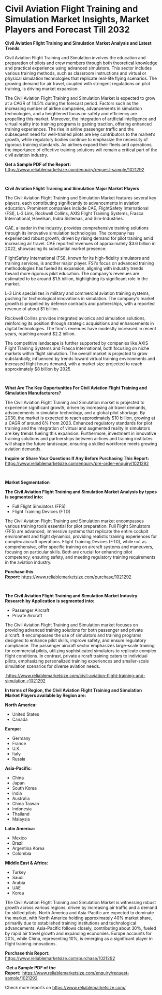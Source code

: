 <p><h1>Civil Aviation Flight Training and Simulation Market Insights, Market Players and Forecast Till 2032</h1></p><p><strong>Civil Aviation Flight Training and Simulation Market Analysis and Latest Trends</strong></p>
<p><p>Civil Aviation Flight Training and Simulation involves the education and preparation of pilots and crew members through both theoretical knowledge and practical experience using advanced simulators. This sector includes various training methods, such as classroom instructions and virtual or physical simulation technologies that replicate real-life flying scenarios. The growing demand for air travel, coupled with stringent regulations on pilot training, is driving market expansion.</p><p>The Civil Aviation Flight Training and Simulation Market is expected to grow at a CAGR of 14.5% during the forecast period. Factors such as the increasing number of airline companies, advancements in simulation technologies, and a heightened focus on safety and efficiency are propelling this market. Moreover, the integration of artificial intelligence and virtual reality into training programs is gaining traction, offering enhanced training experiences. The rise in airline passenger traffic and the subsequent need for well-trained pilots are key contributors to the market’s growth, while regulatory bodies continue to emphasize the necessity of rigorous training standards. As airlines expand their fleets and operations, the importance of effective training solutions will remain a critical part of the civil aviation industry.</p></p>
<p><strong>Get a Sample PDF of the Report:&nbsp;</strong> <a href="https://www.reliablemarketsize.com/enquiry/request-sample/1021292?utm_campaign=3172&utm_medium=2&utm_source=Github&utm_content=ia&utm_term=21032025&utm_id=civil-aviation-flight-training-and-simulation">https://www.reliablemarketsize.com/enquiry/request-sample/1021292</a></p>
<p>&nbsp;</p>
<p><strong>Civil Aviation Flight Training and Simulation Major Market Players</strong></p>
<p><p>The Civil Aviation Flight Training and Simulation Market features several key players, each contributing significantly to advancements in aviation education. Prominent companies include CAE, FlightSafety International (FSI), L-3 Link, Rockwell Collins, AXIS Flight Training Systems, Frasca International, Havelsan, Indra Sistemas, and Sim-Industries.</p><p>CAE, a leader in the industry, provides comprehensive training solutions through its innovative simulation technologies. The company has experienced robust growth, driven by rising demand for pilot training amid increasing air travel. CAE reported revenues of approximately $3.6 billion in 2022, showcasing its substantial market presence.</p><p>FlightSafety International (FSI), known for its high-fidelity simulators and training services, is another major player. FSI's focus on advanced training methodologies has fueled its expansion, aligning with industry trends toward more rigorous pilot education. The company's revenues are estimated to be around $1.5 billion, highlighting its significant role in the market.</p><p>L-3 Link specializes in military and commercial aviation training systems, pushing for technological innovations in simulation. The company's market growth is propelled by defense contracts and partnerships, with a reported revenue of about $1 billion. </p><p>Rockwell Collins provides integrated avionics and simulation solutions, reinforcing its position through strategic acquisitions and enhancements in digital technologies. The firm's revenues have modestly increased in recent years, reaching around $2.2 billion.</p><p>The competitive landscape is further supported by companies like AXIS Flight Training Systems and Frasca International, both focusing on niche markets within flight simulation. The overall market is projected to grow substantially, influenced by trends toward virtual training environments and increased flight hours demand, with a market size projected to reach approximately $8 billion by 2025.</p></p>
<p>&nbsp;</p>
<p><strong>What Are The Key Opportunities For Civil Aviation Flight Training and Simulation Manufacturers?</strong></p>
<p><p>The Civil Aviation Flight Training and Simulation market is projected to experience significant growth, driven by increasing air travel demands, advancements in simulator technology, and a global pilot shortage. By 2030, the market is expected to reach approximately $10 billion, growing at a CAGR of around 6% from 2023. Enhanced regulatory standards for pilot training and the integration of virtual and augmented reality in simulators are key trends fueling this expansion. Furthermore, investment in innovative training solutions and partnerships between airlines and training institutes will shape the future landscape, ensuring a skilled workforce meets growing aviation demands.</p></p>
<p><strong>Inquire or Share Your Questions If Any Before Purchasing This Report:</strong> <a href="https://www.reliablemarketsize.com/enquiry/pre-order-enquiry/1021292?utm_campaign=3172&utm_medium=2&utm_source=Github&utm_content=ia&utm_term=21032025&utm_id=civil-aviation-flight-training-and-simulation">https://www.reliablemarketsize.com/enquiry/pre-order-enquiry/1021292</a></p>
<p>&nbsp;</p>
<p><strong>Market Segmentation</strong></p>
<p><strong>The Civil Aviation Flight Training and Simulation Market Analysis by types is segmented into:</strong></p>
<p><ul><li>Full Flight Simulators (FFS)</li><li>Flight Training Devices (FTD)</li></ul></p>
<p><p>The Civil Aviation Flight Training and Simulation market encompasses various training tools essential for pilot preparation. Full Flight Simulators (FFS) are advanced, immersive systems that replicate the entire cockpit environment and flight dynamics, providing realistic training experiences for complex aircraft operations. Flight Training Devices (FTD), while not as comprehensive, offer specific training on aircraft systems and maneuvers, focusing on particular skills. Both are crucial for enhancing pilot competency, ensuring safety, and meeting regulatory training requirements in the aviation industry.</p></p>
<p><strong>Purchase this Report:&nbsp;</strong><a href="https://www.reliablemarketsize.com/purchase/1021292?utm_campaign=3172&utm_medium=2&utm_source=Github&utm_content=ia&utm_term=21032025&utm_id=civil-aviation-flight-training-and-simulation">https://www.reliablemarketsize.com/purchase/1021292</a></p>
<p>&nbsp;</p>
<p><strong>The Civil Aviation Flight Training and Simulation Market Industry Research by Application is segmented into:</strong></p>
<p><ul><li>Passenger Aircraft</li><li>Private Aircraft</li></ul></p>
<p><p>The Civil Aviation Flight Training and Simulation market focuses on providing advanced training solutions for both passenger and private aircraft. It encompasses the use of simulators and training programs designed to enhance pilot skills, improve safety, and ensure regulatory compliance. The passenger aircraft sector emphasizes large-scale training for commercial pilots, utilizing sophisticated simulators to replicate complex flight conditions. In contrast, private aircraft training caters to individual pilots, emphasizing personalized training experiences and smaller-scale simulation scenarios for diverse aviation needs.</p></p>
<p><a href="https://www.reliablemarketsize.com/civil-aviation-flight-training-and-simulation-r1021292?utm_campaign=3172&utm_medium=2&utm_source=Github&utm_content=ia&utm_term=21032025&utm_id=civil-aviation-flight-training-and-simulation">&nbsp;https://www.reliablemarketsize.com/civil-aviation-flight-training-and-simulation-r1021292</a></p>
<p><strong>In terms of Region, the Civil Aviation Flight Training and Simulation Market Players available by Region are:</strong></p>
<p>
    <p> <strong> North America: </strong>
        <ul>
            <li>United States</li>
            <li>Canada</li>
        </ul>
        </p> 
    <p> <strong> Europe: </strong>
        <ul>
            <li>Germany</li>
            <li>France</li>
            <li>U.K.</li>
            <li>Italy</li>
            <li>Russia</li>
        </ul>
        </p> 
    <p> <strong> Asia-Pacific: </strong>
        <ul>
            <li>China</li>
            <li>Japan</li>
            <li>South Korea</li>
            <li>India</li>
            <li>Australia</li>
            <li>China Taiwan</li>
            <li>Indonesia</li>
            <li>Thailand</li>
            <li>Malaysia</li>
        </ul>
        </p> 
    <p> <strong> Latin America: </strong>
        <ul>
            <li>Mexico</li>
            <li>Brazil</li>
            <li>Argentina Korea</li>
            <li>Colombia</li>
        </ul>
        </p> 
    <p> <strong> Middle East & Africa: </strong>
        <ul>
            <li>Turkey</li>
            <li>Saudi</li>
            <li>Arabia</li>
            <li>UAE</li>
            <li>Korea</li>
        </ul>
    </p>
    </p>
<p><p>The Civil Aviation Flight Training and Simulation Market is witnessing robust growth across various regions, driven by increasing air traffic and a demand for skilled pilots. North America and Asia-Pacific are expected to dominate the market, with North America holding approximately 40% market share, primarily due to established training institutions and technological advancements. Asia-Pacific follows closely, contributing about 30%, fueled by rapid air travel growth and expanding economies. Europe accounts for 20%, while China, representing 10%, is emerging as a significant player in flight training innovations.</p></p>
<p><strong>Purchase this Report: </strong><a href="https://www.reliablemarketsize.com/purchase/1021292?utm_campaign=3172&utm_medium=2&utm_source=Github&utm_content=ia&utm_term=21032025&utm_id=civil-aviation-flight-training-and-simulation">https://www.reliablemarketsize.com/purchase/1021292</a></p>
<p>&nbsp;<strong>Get a Sample PDF of the Report:&nbsp;&nbsp;</strong><a href="https://www.reliablemarketsize.com/enquiry/request-sample/1021292?utm_campaign=3172&utm_medium=2&utm_source=Github&utm_content=ia&utm_term=21032025&utm_id=civil-aviation-flight-training-and-simulation">https://www.reliablemarketsize.com/enquiry/request-sample/1021292</a></p>
<p><strong></strong></p>
<p>Check more reports on <a href="https://www.reliablemarketsize.com/?utm_campaign=3172&utm_medium=2&utm_source=Github&utm_content=ia&utm_term=21032025&utm_id=civil-aviation-flight-training-and-simulation">https://www.reliablemarketsize.com/</a></p>